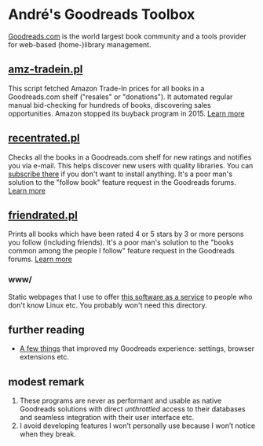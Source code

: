 # André's Goodreads Toolbox

[Goodreads.com](http://www.goodreads.com/) is the world largest book community 
and a tools provider for web-based (home-)library management.



## [amz-tradein.pl](amz-tradein.md)

This script fetched Amazon Trade-In prices for all books in a Goodreads.com
shelf ("resales" or "donations"). It automated regular manual bid-checking for 
hundreds of books, discovering sales opportunities. Amazon stopped its buyback 
program in 2015.
[Learn more](amz-tradein.md)



## [recentrated.pl](recentrated.md)

Checks all the books in a Goodreads.com shelf for new ratings and notifies you
via e-mail. This helps discover new users with quality libraries.
You can [subscribe there](https://andre-st.github.io/goodreads/) if you don't
want to install anything.
It's a poor man's solution to the "follow book" feature request in the Goodreads forums. 
[Learn more](recentrated.md)



## [friendrated.pl](friendrated.md)

Prints all books which have been rated 4 or 5 stars by 3 or more persons you
follow (including friends). It's a poor man's solution to the "books common
among the people I follow" feature request in the Goodreads forums.
[Learn more](friendrated.md)



### www/

Static webpages that I use to offer [this software as a service](https://andre-st.github.io/goodreads/) 
to people who don't know Linux etc. You probably won't need this directory.



## further reading 

- [A few things](GOODTIPS.md) that improved my Goodreads experience: settings, browser extensions etc.

    

## modest remark

1. These programs are never as performant and usable as native Goodreads solutions
    with direct _unthrottled_ access to their databases and seamless integration 
    with their user interface etc. 
2. I avoid developing features I won’t personally use because I won’t notice when they break.
